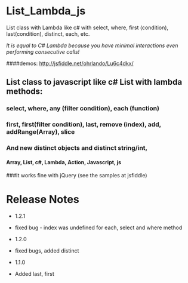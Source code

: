 # List_Lambda_js
List class with Lambda like c# with select, where, first (condition), last(condition), distinct, each, etc.

*It is equal to C# Lambda because you have minimal interactions even performing consecutive calls!*

####demos: http://jsfiddle.net/ohrlando/Lu6c4dkx/

## List class to javascript like c# List with lambda methods:
### select, where, any (filter condition), each (function)
### first, first(filter condition), last, remove (index), add, addRange(Array), slice
### And new distinct objects and distinct string/int, 

#### Array, List, c#, Lambda, Action, Javascript, js

###It works fine with jQuery (see the samples at jsfiddle)

# Release Notes
- 1.2.1
- fixed bug - index was undefined for each, select and where method

- 1.2.0
- fixed bugs, added distinct 

- 1.1.0
- Added last, first
